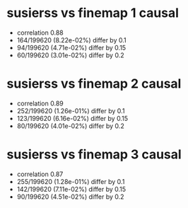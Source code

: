 # susierss vs finemap  1 causal

- correlation 0.88
- 164/199620 (8.22e-02%) differ by 0.1
- 94/199620 (4.71e-02%) differ by 0.15
- 60/199620 (3.01e-02%) differ by 0.2


# susierss vs finemap  2 causal

- correlation 0.89
- 252/199620 (1.26e-01%) differ by 0.1
- 123/199620 (6.16e-02%) differ by 0.15
- 80/199620 (4.01e-02%) differ by 0.2


# susierss vs finemap  3 causal

- correlation 0.87
- 255/199620 (1.28e-01%) differ by 0.1
- 142/199620 (7.11e-02%) differ by 0.15
- 90/199620 (4.51e-02%) differ by 0.2


